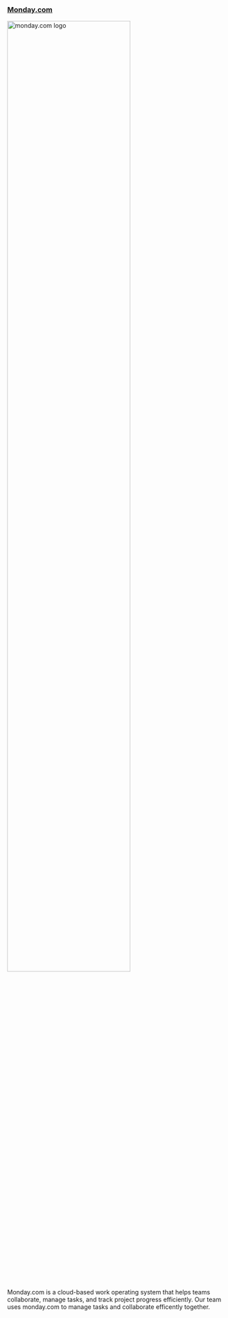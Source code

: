 ### **[Monday.com](https://monday.com)**
<img src="https://cdn.discordapp.com/attachments/988886251367178320/1132083487193706498/monday.com.png" alt="monday.com logo" width="75%" height="75%"/><br>
Monday.com is a cloud-based work operating system that helps teams collaborate, manage tasks, and track project progress efficiently. Our team uses monday.com to manage tasks and collaborate efficently together.
